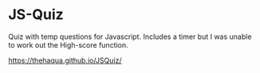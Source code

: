 # JS-Quiz

Quiz with temp questions for Javascript. Includes a timer but I was unable to work out the High-score function.

https://thehaqua.github.io/JSQuiz/